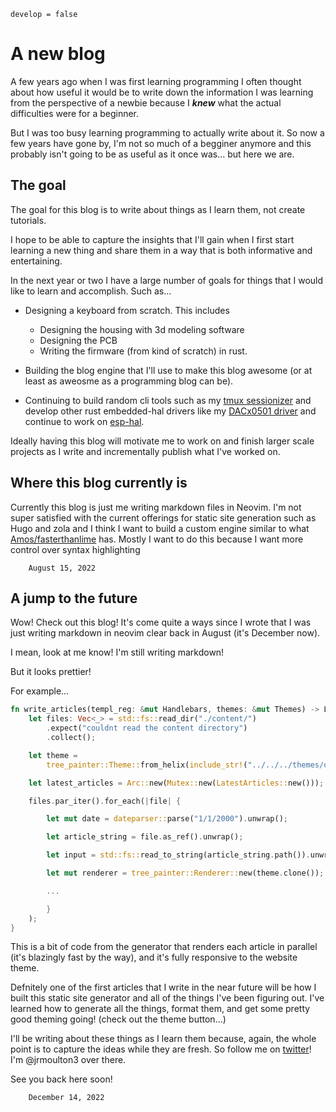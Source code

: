 ```metadata
develop = false
```

# A new blog

A few years ago when I was first learning programming I often thought about how useful it would be
to write down the information I was learning from the perspective of a newbie because I _**knew**_
what the actual difficulties were for a beginner.

But I was too busy learning programming to actually write about it. So now a few years have
gone by, I'm not so much of a begginer anymore and this probably isn't going to be as useful as it
once was... but here we are.

## The goal

The goal for this blog is to write about things as I learn them, not create tutorials.

I hope to be able to capture the insights that I'll gain when I first start learning a new thing and
share them in a way that is both informative and entertaining.

In the next year or two I have a large number of goals for things that I would like to learn and
accomplish. Such as...

- Designing a keyboard from scratch. This includes

  - Designing the housing with 3d modeling software
  - Designing the PCB
  - Writing the firmware (from kind of scratch) in rust.

- Building the blog engine that I'll use to make this blog awesome (or at least as aweosme as a
  programming blog can be).

- Continuing to build random cli tools such as my
  [tmux sessionizer](https://github.com/jrmoulton/tmux-sessionizer) and develop other rust
  embedded-hal drivers like my [DACx0501 driver](https://github.com/jrmoulton/dacx0501) and continue
  to work on [esp-hal](https://github.com/esp-rs/esp-hal).

Ideally having this blog will motivate me to work on and finish larger scale projects as I write and
incrementally publish what I've worked on.

## Where this blog currently is

Currently this blog is just me writing markdown files in Neovim. I'm not super satisfied with the
current offerings for static site generation such as Hugo and zola and I think I want to build a
custom engine similar to what [Amos/fasterthanlime](https://fasterthanli.me) has. Mostly I want to
do this because I want more control over syntax highlighting

```date
    August 15, 2022
```

## A jump to the future

Wow! Check out this blog! It's come quite a ways since I wrote that I was just writing markdown in
neovim clear back in August (it's December now).

I mean, look at me know! I'm still writing markdown!

But it looks prettier!

For example...

```rust
fn write_articles(templ_reg: &mut Handlebars, themes: &mut Themes) -> LatestArticles {
    let files: Vec<_> = std::fs::read_dir("./content/")
        .expect("couldnt read the content directory")
        .collect();

    let theme =
        tree_painter::Theme::from_helix(include_str!("../../../themes/onedark_dark.toml")).unwrap();

    let latest_articles = Arc::new(Mutex::new(LatestArticles::new()));

    files.par_iter().for_each(|file| {

        let mut date = dateparser::parse("1/1/2000").unwrap();

        let article_string = file.as_ref().unwrap();

        let input = std::fs::read_to_string(article_string.path()).unwrap();

        let mut renderer = tree_painter::Renderer::new(theme.clone());

        ...

        }
    );
}
```

This is a bit of code from the generator that renders each article in parallel (it's blazingly fast
by the way), and it's fully responsive to the website theme.

Defnitely one of the first articles that I write in the near future will be how I built this static
site generator and all of the things I've been figuring out. I've learned how to generate all the
things, format them, and get some pretty good theming going! (check out the theme button...)

I'll be writing about these things as I learn them because, again, the whole point is to capture the
ideas while they are fresh. So follow me on [twitter](https://twitter.com/jrmoulton3)! I'm
@jrmoulton3 over there.

See you back here soon!

```date
    December 14, 2022
```
